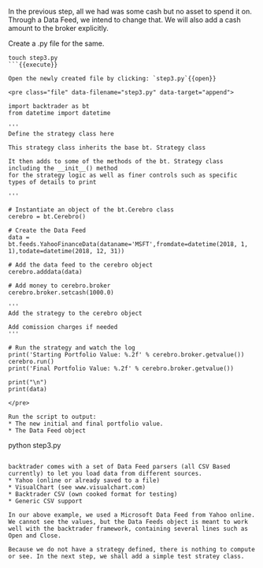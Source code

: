 In the previous step, all we had was some cash but no asset to spend it on. Through a Data Feed, we intend to change that. We will also add a cash amount to the broker explicitly.

Create a .py file for the same.

```
touch step3.py
```{{execute}}

Open the newly created file by clicking: `step3.py`{{open}}

<pre class="file" data-filename="step3.py" data-target="append">

import backtrader as bt
from datetime import datetime

'''
Define the strategy class here

This strategy class inherits the base bt. Strategy class

It then adds to some of the methods of the bt. Strategy class including the __init__() method
for the strategy logic as well as finer controls such as specific types of details to print

'''

# Instantiate an object of the bt.Cerebro class
cerebro = bt.Cerebro()

# Create the Data Feed
data = bt.feeds.YahooFinanceData(dataname='MSFT',fromdate=datetime(2018, 1, 1),todate=datetime(2018, 12, 31))

# Add the data feed to the cerebro object
cerebro.adddata(data)

# Add money to cerebro.broker
cerebro.broker.setcash(1000.0)

'''
Add the strategy to the cerebro object

Add comission charges if needed
'''

# Run the strategy and watch the log
print('Starting Portfolio Value: %.2f' % cerebro.broker.getvalue())
cerebro.run()
print('Final Portfolio Value: %.2f' % cerebro.broker.getvalue())

print("\n")
print(data)

</pre>

Run the script to output:
* The new initial and final portfolio value.
* The Data Feed object

```
python step3.py

```{{execute}}

backtrader comes with a set of Data Feed parsers (all CSV Based currently) to let you load data from different sources.
* Yahoo (online or already saved to a file)
* VisualChart (see www.visualchart.com)
* Backtrader CSV (own cooked format for testing)
* Generic CSV support

In our above example, we used a Microsoft Data Feed from Yahoo online. We cannot see the values, but the Data Feeds object is meant to work well with the backtrader framework, containing several lines such as Open and Close.

Because we do not have a strategy defined, there is nothing to compute or see. In the next step, we shall add a simple test stratey class.